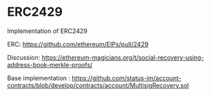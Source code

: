# ERC2429
Implementation of ERC2429

ERC: https://github.com/ethereum/EIPs/pull/2429

Discussion: https://ethereum-magicians.org/t/social-recovery-using-address-book-merkle-proofs/


Base implementation : https://github.com/status-im/account-contracts/blob/develop/contracts/account/MultisigRecovery.sol

